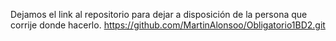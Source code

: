 Dejamos el link al repositorio para dejar a disposición de la persona que corrije donde hacerlo.
https://github.com/MartinAlonsoo/Obligatorio1BD2.git